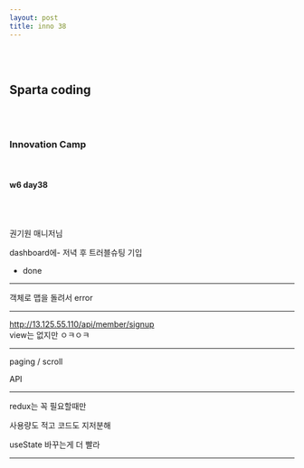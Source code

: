 ```yaml
---
layout: post
title: inno 38
---
```


<br><br>

## Sparta coding

<br><br>

### Innovation Camp

<br>

#### w6 day38

<br><br>

권기원 매니저님

dashboard에- 저녁 후 트러블슈팅 기입

- done

---

객체로 맵을 돌려서 error

---

http://13.125.55.110/api/member/signup <br>
view는 없지만 ㅇㅋㅇㅋ

---

paging / scroll

API

---

redux는 꼭 필요할때만

사용량도 적고 코드도 지저분해

useState 바꾸는게 더 빨라

---
